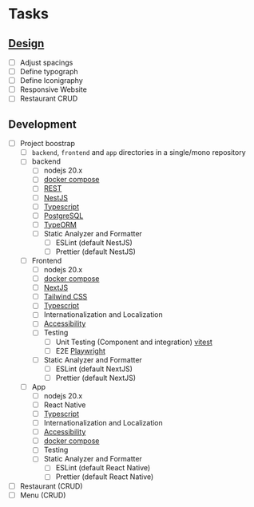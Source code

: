 # Tasks

## [Design](https://www.figma.com/file/DEv8lkKsKif0hOmOt05KRt/mefood?type=design&node-id=0%3A1&mode=design&t=TwkMhzCoyQUUPDkl-1)
  - [ ] Adjust spacings
  - [ ] Define typograph
  - [ ] Define Iconigraphy
  - [ ] Responsive Website
  - [ ] Restaurant CRUD

## Development
- [ ] Project boostrap
    - [ ] `backend`, `frontend` and `app` directories in a single/mono repository
    - [ ] backend
      - [ ] nodejs 20.x
      - [ ] [docker compose](https://docs.docker.com/compose/)
      - [ ] [REST](https://ics.uci.edu/~fielding/pubs/dissertation/rest_arch_style.htm)
      - [ ] [NestJS](https://docs.nestjs.com/)
      - [ ] [Typescript](https://www.typescriptlang.org/)
      - [ ] [PostgreSQL](https://www.postgresql.org/)
      - [ ] [TypeORM](https://typeorm.io/)
      - [ ] Static Analyzer and Formatter
        - [ ] ESLint (default NestJS)
        - [ ] Prettier (default NestJS)
    - [ ] Frontend
      - [ ] nodejs 20.x
      - [ ] [docker compose](https://docs.docker.com/compose/)
      - [ ] [NextJS](https://nextjs.org/)
      - [ ] [Tailwind CSS](https://tailwindcss.com/)
      - [ ] [Typescript](https://www.typescriptlang.org/)
      - [ ] Internationalization and Localization
      - [ ] [Accessibility](https://www.w3.org/WAI/fundamentals/accessibility-intro/)
      - [ ] Testing
        - [ ] Unit Testing (Component and integration) [vitest](https://nextjs.org/docs/pages/building-your-application/testing/vitest)
        - [ ] E2E [Playwright](https://nextjs.org/docs/pages/building-your-application/testing/playwright)
      - [ ] Static Analyzer and Formatter
        - [ ] ESLint (default NextJS)
        - [ ] Prettier (default NextJS)
    - [ ] App
      - [ ] nodejs 20.x
      - [ ] React Native
      - [ ] [Typescript](https://www.typescriptlang.org/)
      - [ ] Internationalization and Localization
      - [ ] [Accessibility](https://www.w3.org/WAI/fundamentals/accessibility-intro/)
      - [ ] [docker compose](https://docs.docker.com/compose/)
      - [ ] Testing
      - [ ] Static Analyzer and Formatter
        - [ ] ESLint (default React Native)
        - [ ] Prettier (default React Native)
- [ ] Restaurant (CRUD)
- [ ] Menu (CRUD)

